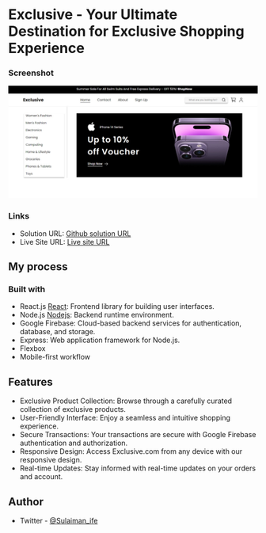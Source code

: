 # Exclusive - Your Ultimate Destination for Exclusive Shopping Experience

### Screenshot

![screenshot](https://github.com/DOOMSDAY101/fullstack-ecommerce-site/blob/master/frontend/src/images/screenshot.jpeg)

### Links

- Solution URL: [Github solution URL](https://github.com/DOOMSDAY101/fullstack-ecommerce-site)
- Live Site URL: [Live site URL](https://ifeoluwa-exclusive-e-commerce-site.netlify.app)

## My process

### Built with

- React.js [React](https://reactjs.org/): Frontend library for building user interfaces.
- Node.js [Nodejs](https://nodejs.org): Backend runtime environment.
- Google Firebase: Cloud-based backend services for authentication, database, and storage.
- Express: Web application framework for Node.js.
- Flexbox
- Mobile-first workflow

## Features

- Exclusive Product Collection: Browse through a carefully curated collection of exclusive products.
- User-Friendly Interface: Enjoy a seamless and intuitive shopping experience.
- Secure Transactions: Your transactions are secure with Google Firebase authentication and authorization.
- Responsive Design: Access Exclusive.com from any device with our responsive design.
- Real-time Updates: Stay informed with real-time updates on your orders and account.

## Author

- Twitter - [@Sulaiman_ife](https://www.twitter.com/Sulaiman_ife)

